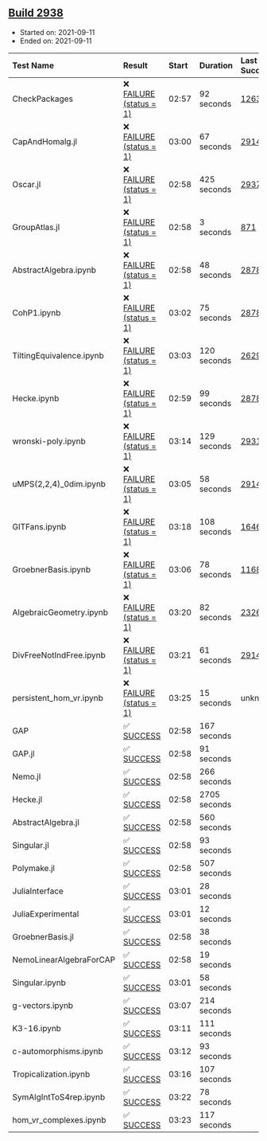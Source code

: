 ## [Build 2938](https://oscarci.mathematik.uni-kl.de/job/oscar-stable/2938/)

* Started on: 2021-09-11
* Ended on: 2021-09-11

| Test Name    | Result | Start | Duration | Last Success | First Failure |
|:-------------|:-------|:------|:---------|:-------------|:--------------|
| CheckPackages | ❌ [FAILURE (status = 1)](https://oscarci.mathematik.uni-kl.de/job/oscar-stable/2938/artifact/logs/build-2938/CheckPackages.log) | 02:57 | 92 seconds | [1263](https://oscarci.mathematik.uni-kl.de/job/oscar-stable/1263/) | [1264](https://oscarci.mathematik.uni-kl.de/job/oscar-stable/1264/) |
| CapAndHomalg.jl | ❌ [FAILURE (status = 1)](https://oscarci.mathematik.uni-kl.de/job/oscar-stable/2938/artifact/logs/build-2938/CapAndHomalg.jl.log) | 03:00 | 67 seconds | [2914](https://oscarci.mathematik.uni-kl.de/job/oscar-stable/2914/) | [2915](https://oscarci.mathematik.uni-kl.de/job/oscar-stable/2915/) |
| Oscar.jl | ❌ [FAILURE (status = 1)](https://oscarci.mathematik.uni-kl.de/job/oscar-stable/2938/artifact/logs/build-2938/Oscar.jl.log) | 02:58 | 425 seconds | [2937](https://oscarci.mathematik.uni-kl.de/job/oscar-stable/2937/) | [2938](https://oscarci.mathematik.uni-kl.de/job/oscar-stable/2938/) |
| GroupAtlas.jl | ❌ [FAILURE (status = 1)](https://oscarci.mathematik.uni-kl.de/job/oscar-stable/2938/artifact/logs/build-2938/GroupAtlas.jl.log) | 02:58 | 3 seconds | [871](https://oscarci.mathematik.uni-kl.de/job/oscar-stable/871/) | [872](https://oscarci.mathematik.uni-kl.de/job/oscar-stable/872/) |
| AbstractAlgebra.ipynb | ❌ [FAILURE (status = 1)](https://oscarci.mathematik.uni-kl.de/job/oscar-stable/2938/artifact/logs/build-2938/AbstractAlgebra.ipynb.log) | 02:58 | 48 seconds | [2878](https://oscarci.mathematik.uni-kl.de/job/oscar-stable/2878/) | [2879](https://oscarci.mathematik.uni-kl.de/job/oscar-stable/2879/) |
| CohP1.ipynb | ❌ [FAILURE (status = 1)](https://oscarci.mathematik.uni-kl.de/job/oscar-stable/2938/artifact/logs/build-2938/CohP1.ipynb.log) | 03:02 | 75 seconds | [2878](https://oscarci.mathematik.uni-kl.de/job/oscar-stable/2878/) | [2879](https://oscarci.mathematik.uni-kl.de/job/oscar-stable/2879/) |
| TiltingEquivalence.ipynb | ❌ [FAILURE (status = 1)](https://oscarci.mathematik.uni-kl.de/job/oscar-stable/2938/artifact/logs/build-2938/TiltingEquivalence.ipynb.log) | 03:03 | 120 seconds | [2629](https://oscarci.mathematik.uni-kl.de/job/oscar-stable/2629/) | [2630](https://oscarci.mathematik.uni-kl.de/job/oscar-stable/2630/) |
| Hecke.ipynb | ❌ [FAILURE (status = 1)](https://oscarci.mathematik.uni-kl.de/job/oscar-stable/2938/artifact/logs/build-2938/Hecke.ipynb.log) | 02:59 | 99 seconds | [2878](https://oscarci.mathematik.uni-kl.de/job/oscar-stable/2878/) | [2879](https://oscarci.mathematik.uni-kl.de/job/oscar-stable/2879/) |
| wronski-poly.ipynb | ❌ [FAILURE (status = 1)](https://oscarci.mathematik.uni-kl.de/job/oscar-stable/2938/artifact/logs/build-2938/wronski-poly.ipynb.log) | 03:14 | 129 seconds | [2931](https://oscarci.mathematik.uni-kl.de/job/oscar-stable/2931/) | [2932](https://oscarci.mathematik.uni-kl.de/job/oscar-stable/2932/) |
| uMPS(2,2,4)_0dim.ipynb | ❌ [FAILURE (status = 1)](https://oscarci.mathematik.uni-kl.de/job/oscar-stable/2938/artifact/logs/build-2938/uMPS-2-2-4-_0dim.ipynb.log) | 03:05 | 58 seconds | [2914](https://oscarci.mathematik.uni-kl.de/job/oscar-stable/2914/) | [2915](https://oscarci.mathematik.uni-kl.de/job/oscar-stable/2915/) |
| GITFans.ipynb | ❌ [FAILURE (status = 1)](https://oscarci.mathematik.uni-kl.de/job/oscar-stable/2938/artifact/logs/build-2938/GITFans.ipynb.log) | 03:18 | 108 seconds | [1646](https://oscarci.mathematik.uni-kl.de/job/oscar-stable/1646/) | [1647](https://oscarci.mathematik.uni-kl.de/job/oscar-stable/1647/) |
| GroebnerBasis.ipynb | ❌ [FAILURE (status = 1)](https://oscarci.mathematik.uni-kl.de/job/oscar-stable/2938/artifact/logs/build-2938/GroebnerBasis.ipynb.log) | 03:06 | 78 seconds | [1168](https://oscarci.mathematik.uni-kl.de/job/oscar-stable/1168/) | [1169](https://oscarci.mathematik.uni-kl.de/job/oscar-stable/1169/) |
| AlgebraicGeometry.ipynb | ❌ [FAILURE (status = 1)](https://oscarci.mathematik.uni-kl.de/job/oscar-stable/2938/artifact/logs/build-2938/AlgebraicGeometry.ipynb.log) | 03:20 | 82 seconds | [2326](https://oscarci.mathematik.uni-kl.de/job/oscar-stable/2326/) | [2327](https://oscarci.mathematik.uni-kl.de/job/oscar-stable/2327/) |
| DivFreeNotIndFree.ipynb | ❌ [FAILURE (status = 1)](https://oscarci.mathematik.uni-kl.de/job/oscar-stable/2938/artifact/logs/build-2938/DivFreeNotIndFree.ipynb.log) | 03:21 | 61 seconds | [2914](https://oscarci.mathematik.uni-kl.de/job/oscar-stable/2914/) | [2915](https://oscarci.mathematik.uni-kl.de/job/oscar-stable/2915/) |
| persistent_hom_vr.ipynb | ❌ [FAILURE (status = 1)](https://oscarci.mathematik.uni-kl.de/job/oscar-stable/2938/artifact/logs/build-2938/persistent_hom_vr.ipynb.log) | 03:25 | 15 seconds | unknown | unknown |
| GAP | ✅ [SUCCESS](https://oscarci.mathematik.uni-kl.de/job/oscar-stable/2938/artifact/logs/build-2938/GAP.log) | 02:58 | 167 seconds |  |  |
| GAP.jl | ✅ [SUCCESS](https://oscarci.mathematik.uni-kl.de/job/oscar-stable/2938/artifact/logs/build-2938/GAP.jl.log) | 02:58 | 91 seconds |  |  |
| Nemo.jl | ✅ [SUCCESS](https://oscarci.mathematik.uni-kl.de/job/oscar-stable/2938/artifact/logs/build-2938/Nemo.jl.log) | 02:58 | 266 seconds |  |  |
| Hecke.jl | ✅ [SUCCESS](https://oscarci.mathematik.uni-kl.de/job/oscar-stable/2938/artifact/logs/build-2938/Hecke.jl.log) | 02:58 | 2705 seconds |  |  |
| AbstractAlgebra.jl | ✅ [SUCCESS](https://oscarci.mathematik.uni-kl.de/job/oscar-stable/2938/artifact/logs/build-2938/AbstractAlgebra.jl.log) | 02:58 | 560 seconds |  |  |
| Singular.jl | ✅ [SUCCESS](https://oscarci.mathematik.uni-kl.de/job/oscar-stable/2938/artifact/logs/build-2938/Singular.jl.log) | 02:58 | 93 seconds |  |  |
| Polymake.jl | ✅ [SUCCESS](https://oscarci.mathematik.uni-kl.de/job/oscar-stable/2938/artifact/logs/build-2938/Polymake.jl.log) | 02:58 | 507 seconds |  |  |
| JuliaInterface | ✅ [SUCCESS](https://oscarci.mathematik.uni-kl.de/job/oscar-stable/2938/artifact/logs/build-2938/JuliaInterface.log) | 03:01 | 28 seconds |  |  |
| JuliaExperimental | ✅ [SUCCESS](https://oscarci.mathematik.uni-kl.de/job/oscar-stable/2938/artifact/logs/build-2938/JuliaExperimental.log) | 03:01 | 12 seconds |  |  |
| GroebnerBasis.jl | ✅ [SUCCESS](https://oscarci.mathematik.uni-kl.de/job/oscar-stable/2938/artifact/logs/build-2938/GroebnerBasis.jl.log) | 02:58 | 38 seconds |  |  |
| NemoLinearAlgebraForCAP | ✅ [SUCCESS](https://oscarci.mathematik.uni-kl.de/job/oscar-stable/2938/artifact/logs/build-2938/NemoLinearAlgebraForCAP.log) | 02:58 | 19 seconds |  |  |
| Singular.ipynb | ✅ [SUCCESS](https://oscarci.mathematik.uni-kl.de/job/oscar-stable/2938/artifact/logs/build-2938/Singular.ipynb.log) | 03:01 | 58 seconds |  |  |
| g-vectors.ipynb | ✅ [SUCCESS](https://oscarci.mathematik.uni-kl.de/job/oscar-stable/2938/artifact/logs/build-2938/g-vectors.ipynb.log) | 03:07 | 214 seconds |  |  |
| K3-16.ipynb | ✅ [SUCCESS](https://oscarci.mathematik.uni-kl.de/job/oscar-stable/2938/artifact/logs/build-2938/K3-16.ipynb.log) | 03:11 | 111 seconds |  |  |
| c-automorphisms.ipynb | ✅ [SUCCESS](https://oscarci.mathematik.uni-kl.de/job/oscar-stable/2938/artifact/logs/build-2938/c-automorphisms.ipynb.log) | 03:12 | 93 seconds |  |  |
| Tropicalization.ipynb | ✅ [SUCCESS](https://oscarci.mathematik.uni-kl.de/job/oscar-stable/2938/artifact/logs/build-2938/Tropicalization.ipynb.log) | 03:16 | 107 seconds |  |  |
| SymAlgIntToS4rep.ipynb | ✅ [SUCCESS](https://oscarci.mathematik.uni-kl.de/job/oscar-stable/2938/artifact/logs/build-2938/SymAlgIntToS4rep.ipynb.log) | 03:22 | 78 seconds |  |  |
| hom_vr_complexes.ipynb | ✅ [SUCCESS](https://oscarci.mathematik.uni-kl.de/job/oscar-stable/2938/artifact/logs/build-2938/hom_vr_complexes.ipynb.log) | 03:23 | 117 seconds |  |  |
